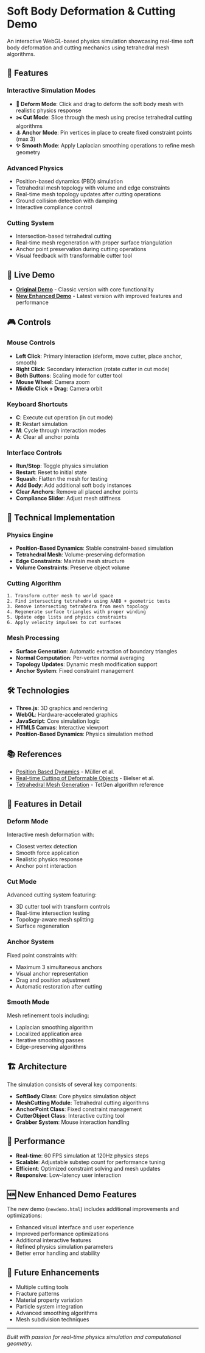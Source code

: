 # Soft Body Deformation & Cutting Demo

An interactive WebGL-based physics simulation showcasing real-time soft body deformation and cutting mechanics using tetrahedral mesh algorithms.

## 🎯 Features

### Interactive Simulation Modes
- **🎯 Deform Mode**: Click and drag to deform the soft body mesh with realistic physics response
- **✂️ Cut Mode**: Slice through the mesh using precise tetrahedral cutting algorithms
- **⚓ Anchor Mode**: Pin vertices in place to create fixed constraint points (max 3)
- **✨ Smooth Mode**: Apply Laplacian smoothing operations to refine mesh geometry

### Advanced Physics
- Position-based dynamics (PBD) simulation
- Tetrahedral mesh topology with volume and edge constraints
- Real-time mesh topology updates after cutting operations
- Ground collision detection with damping
- Interactive compliance control

### Cutting System
- Intersection-based tetrahedral cutting
- Real-time mesh regeneration with proper surface triangulation
- Anchor point preservation during cutting operations
- Visual feedback with transformable cutter tool

## 🚀 Live Demo

- [**Original Demo**](demo.html) - Classic version with core functionality
- [**New Enhanced Demo**](newdemo.html) - Latest version with improved features and performance

## 🎮 Controls

### Mouse Controls
- **Left Click**: Primary interaction (deform, move cutter, place anchor, smooth)
- **Right Click**: Secondary interaction (rotate cutter in cut mode)
- **Both Buttons**: Scaling mode for cutter tool
- **Mouse Wheel**: Camera zoom
- **Middle Click + Drag**: Camera orbit

### Keyboard Shortcuts
- **C**: Execute cut operation (in cut mode)
- **R**: Restart simulation
- **M**: Cycle through interaction modes
- **A**: Clear all anchor points

### Interface Controls
- **Run/Stop**: Toggle physics simulation
- **Restart**: Reset to initial state
- **Squash**: Flatten the mesh for testing
- **Add Body**: Add additional soft body instances
- **Clear Anchors**: Remove all placed anchor points
- **Compliance Slider**: Adjust mesh stiffness

## 🔧 Technical Implementation

### Physics Engine
- **Position-Based Dynamics**: Stable constraint-based simulation
- **Tetrahedral Mesh**: Volume-preserving deformation
- **Edge Constraints**: Maintain mesh structure
- **Volume Constraints**: Preserve object volume

### Cutting Algorithm
```
1. Transform cutter mesh to world space
2. Find intersecting tetrahedra using AABB + geometric tests
3. Remove intersecting tetrahedra from mesh topology
4. Regenerate surface triangles with proper winding
5. Update edge lists and physics constraints
6. Apply velocity impulses to cut surfaces
```

### Mesh Processing
- **Surface Generation**: Automatic extraction of boundary triangles
- **Normal Computation**: Per-vertex normal averaging
- **Topology Updates**: Dynamic mesh modification support
- **Anchor System**: Fixed constraint management

## 🛠️ Technologies

- **Three.js**: 3D graphics and rendering
- **WebGL**: Hardware-accelerated graphics
- **JavaScript**: Core simulation logic
- **HTML5 Canvas**: Interactive viewport
- **Position-Based Dynamics**: Physics simulation method

## 📚 References

- [Position Based Dynamics](https://matthias-research.github.io/pages/publications/posBasedDyn.pdf) - Müller et al.
- [Real-time Cutting of Deformable Objects](https://www.cs.cmu.edu/~baraff/papers/sig03.pdf) - Bielser et al.
- [Tetrahedral Mesh Generation](https://www.tetgen.org/) - TetGen algorithm reference

## 🎨 Features in Detail

### Deform Mode
Interactive mesh deformation with:
- Closest vertex detection
- Smooth force application
- Realistic physics response
- Anchor point interaction

### Cut Mode
Advanced cutting system featuring:
- 3D cutter tool with transform controls
- Real-time intersection testing
- Topology-aware mesh splitting
- Surface regeneration

### Anchor System
Fixed point constraints with:
- Maximum 3 simultaneous anchors
- Visual anchor representation
- Drag and position adjustment
- Automatic restoration after cutting

### Smooth Mode
Mesh refinement tools including:
- Laplacian smoothing algorithm
- Localized application area
- Iterative smoothing passes
- Edge-preserving algorithms

## 🏗️ Architecture

The simulation consists of several key components:

- **SoftBody Class**: Core physics simulation object
- **MeshCutting Module**: Tetrahedral cutting algorithms
- **AnchorPoint Class**: Fixed constraint management
- **CutterObject Class**: Interactive cutting tool
- **Grabber System**: Mouse interaction handling

## 🎯 Performance

- **Real-time**: 60 FPS simulation at 120Hz physics steps
- **Scalable**: Adjustable substep count for performance tuning
- **Efficient**: Optimized constraint solving and mesh updates
- **Responsive**: Low-latency user interaction

## 🆕 New Enhanced Demo Features

The new demo (`newdemo.html`) includes additional improvements and optimizations:

- Enhanced visual interface and user experience
- Improved performance optimizations
- Additional interactive features
- Refined physics simulation parameters
- Better error handling and stability

## 🔮 Future Enhancements

- Multiple cutting tools
- Fracture patterns
- Material property variation
- Particle system integration
- Advanced smoothing algorithms
- Mesh subdivision techniques

---

*Built with passion for real-time physics simulation and computational geometry.*